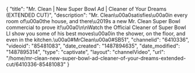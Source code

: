 {
    "title": "Mr. Clean | New Super Bowl Ad | Cleaner of Your Dreams (EXTENDED CUT)",
    "description": "Mr. Clean\u00a0satisfies\u00a0in every room of\u00a0the house, and there\u2019s a new Mr. Clean Super Bowl commercial to prove it!\u00a0\n\nWatch the Official Cleaner of Super Bowl LI show you some of his best moves\u00a0in the shower, on the floor, and even in the kitchen.\u00a0#MrClean\u00a0#SB51",
    "channelid": "6410336",
    "videoid": "85481083",
    "date_created": "1487894635",
    "date_modified": "1487895314",
    "type": "captivate",
    "layout": "channelVideo",
    "url": "\/home\/mr-clean-new-super-bowl-ad-cleaner-of-your-dreams-extended-cut\/6410336-85481083"
}